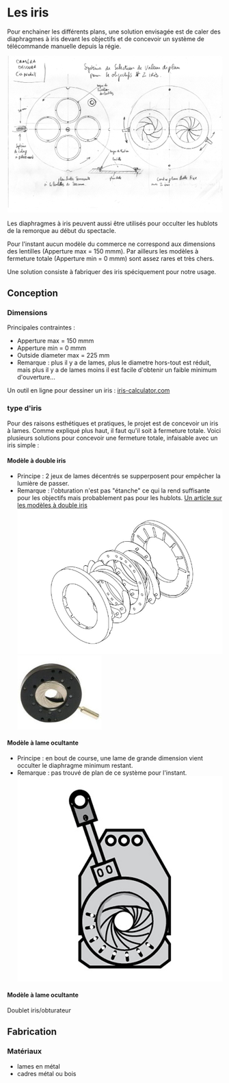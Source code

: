 # Les iris

Pour enchainer les différents plans, une solution envisagée est de caler des diaphragmes à iris devant les objectifs et de concevoir un système de télécommande manuelle depuis la régie.

![planchette et iris](/contenu/plans/planchette_V01.jpeg)

Les diaphragmes à iris peuvent aussi être utilisés pour occulter les hublots de la remorque au début du spectacle.

Pour l'instant aucun modèle du commerce ne correspond aux dimensions des lentilles (Apperture max = 150 mmm). Par ailleurs les modèles à fermeture totale (Apperture min = 0 mmm) sont assez rares et très chers.

Une solution consiste à fabriquer des iris spéciquement pour notre usage.
## Conception
### Dimensions
Principales contraintes :
- Apperture max = 150 mmm
- Apperture min = 0 mmm
- Outside diameter max = 225 mm
- Remarque : plus il y a de lames, plus le diametre hors-tout est réduit, mais plus il y a de lames moins il est facile d'obtenir un faible minimum d'ouverture...

Un outil en ligne pour dessiner un iris :
[iris-calculator.com](https://iris-calculator.com/)
### type d'iris
Pour des raisons esthétiques et pratiques, le projet est de concevoir un iris à lames. Comme expliqué plus haut, il faut qu'il soit à fermeture totale. Voici plusieurs solutions pour concevoir une fermeture totale, infaisable avec un iris simple :
#### Modèle à double iris
- Principe : 2 jeux de lames décentrés se supperposent pour empêcher la lumière de passer.
- Remarque : l'obturation n'est pas "étanche" ce qui la rend suffisante pour les objectifs mais probablement pas pour les hublots.
[Un article sur les modèles à double iris](https://iris-calculator.com/full-closure/)
![iris double plan](/contenu/plans/dual_plane_iris.jpg)
![iris double plan](/contenu/photos/iris_double.jpg)  
#### Modèle à lame ocultante
- Principe : en bout de course, une lame de grande dimension vient occulter le diaphragme minimum restant.
- Remarque : pas trouvé de plan de ce système pour l'instant.
![iris lame occultante](/contenu/dessins/iris_lame_occultante.jpg)
#### Modèle à lame ocultante
Doublet iris/obturateur
## Fabrication
### Matériaux
- lames en métal
- cadres métal ou bois


